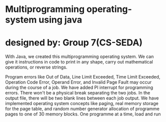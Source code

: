 # Multiprogramming operating-system using java
# designed by: Group 7(CS-SEDA)


With Java, we created this multiprogramming operating system.
We can give it instructions in code to print in any shape, carry out mathematical operations, or reverse strings.

Program errors like Out of Data, Line Limit Exceeded, Time Limit Exceeded, Operation Code Error, Operand Error, and Invalid Page Fault may occur during the course of a job.
We have added PI interrupt for programming errors.
There won't be a physical break separating the two jobs.
In the output file, there will be two blank lines between each job output.
We have implemented operating system concepts like paging, real memory storage for the page table, and random number generator allocation of programme pages to one of 30 memory blocks.
One programme at a time, load and run
